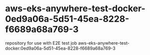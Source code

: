 # aws-eks-anywhere-test-docker-0ed9a06a-5d51-45ea-8228-f6689a68a769-3
repository for use with E2E test job aws-eks-anywhere-test-docker:0ed9a06a-5d51-45ea-8228-f6689a68a769-3
